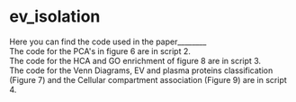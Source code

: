 # ev_isolation
Here you can find the code used in the paper________ <br />
The code for the PCA's in figure 6 are in script 2. <br />
The code for the HCA and GO enrichment of figure 8 are in script 3. <br />
The code for the Venn Diagrams, EV and plasma proteins classification (Figure 7) and the Cellular compartment association (Figure 9) are in script 4.
